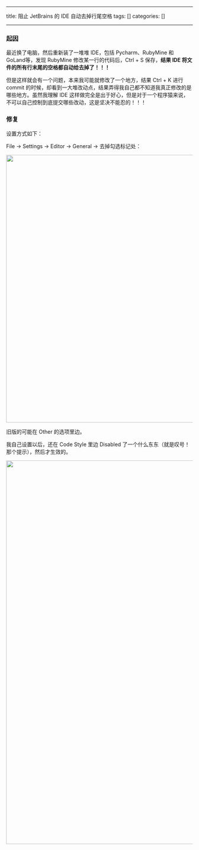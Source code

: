 
--- 
title:  阻止 JetBrains 的 IDE 自动去掉行尾空格 
tags: []
categories: [] 

---
### 起因

最近换了电脑，然后重新装了一堆堆 IDE，包括 Pycharm、RubyMine 和 GoLand等，发现 RubyMine 修改某一行的代码后，Ctrl + S 保存，**结果 IDE 将文件的所有行末尾的空格都自动给去掉了！！！**

但是这样就会有一个问题，本来我可能就修改了一个地方，结果 Ctrl + K 进行 commit 的时候，却看到一大堆改动点，结果弄得我自己都不知道我真正修改的是哪些地方。虽然我理解 IDE 这样做完全是出于好心，但是对于一个程序猿来说，不可以自己控制到底提交哪些改动，这是坚决不能忍的！！！

### 修复

设置方式如下：

File -&gt; Settings -&gt; Editor -&gt; General -&gt; 去掉勾选标记处：

<img alt="" height="720" src="https://img-blog.csdnimg.cn/04d552b5939849ffba5cae113f6d5ee7.png" width="998">

旧版的可能在 Other 的选项里边。

我自己设置以后，还在 Code Style 里边 Disabled 了一个什么东东（就是叹号！那个提示），然后才生效的。

<img alt="" height="1032" src="https://img-blog.csdnimg.cn/0ae239b437234afdb882521bee611c2d.png" width="1200">

 
